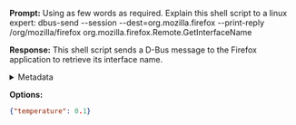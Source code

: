 **Prompt:**
Using as few words as required. Explain this shell script to a linux expert:
dbus-send --session --dest=org.mozilla.firefox --print-reply /org/mozilla/firefox org.mozilla.firefox.Remote.GetInterfaceName

**Response:**
This shell script sends a D-Bus message to the Firefox application to retrieve its interface name.

<details><summary>Metadata</summary>

- Duration: 3186 ms
- Datetime: 2023-10-19T08:18:23.488645
- Model: gpt-3.5-turbo-0613

</details>

**Options:**
```json
{"temperature": 0.1}
```

